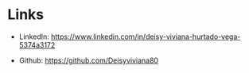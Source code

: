 # Links

- LinkedIn: https://www.linkedin.com/in/deisy-viviana-hurtado-vega-5374a3172
  
- Github: https://github.com/Deisyviviana80
